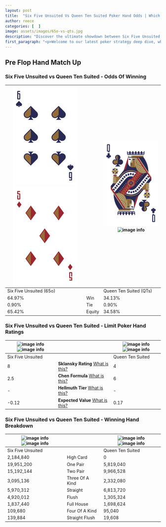 ```yaml
---
layout: post
title:  "Six Five Unsuited Vs Queen Ten Suited Poker Hand Odds | Which Is The Better Hand In Poker? A Complete Guide"
author: reece
categories: [  ]
image: assets/images/65o-vs-qts.jpg
description: "Discover the ultimate showdown between Six Five Unsuited and Queen Ten Suited in poker! Uncover the odds, strategies, and scenarios where one hand triumphs over the other. Get ready to up your poker game with this thrilling analysis."
first_paragraph: "<p>Welcome to our latest poker strategy deep dive, where we're pitting two distinct hands against each other in a high-stakes showdown: Six Five Unsuited vs Queen Ten Suited.</p><p>In the dynamic world of poker, every decision counts, and knowing which hand holds the upper hand is key to your success at the table.</p><p>In this article, we'll dissect these two hands, explore the scenarios where one dominates the other, and equip you with the knowledge to make strategic choices that can tip the odds in your favor.</p><p>Get ready to unravel the intriguing dynamics of these poker hands and elevate your game to new heights.</p>"
---
```




[comment]: # (sp0)

## Pre Flop Hand Match Up

<div class="table hand-ratings" markdown="1"> 



### Six Five Unsuited vs Queen Ten Suited - Odds Of Winning


    
| ![image info](assets/images/hand1/6.png) ![image info](assets/images/hand1/5o.png) |  | ![image info](assets/images/hand2/q.png) ![image info](assets/images/hand2/ts.png) |
| -------- | -------- | -------- |
| Six Five Unsuited (65o) |  | Queen Ten Suited (QTs) |
| 64.97% | Win | 34.13% |
| 0.90% | Tie | 0.90% |
| 65.42% | Equity | 34.58% |




[comment]: # (sp1)



### Six Five Unsuited vs Queen Ten Suited - Limit Poker Hand Ratings


    
| ![image info](https://www.riverpairs.com/assets/images/hand1/6.png) ![image info](https://www.riverpairs.com/assets/images/hand1/5o.png) |  | ![image info](https://www.riverpairs.com/assets/images/hand2/q.png) ![image info](https://www.riverpairs.com/assets/images/hand2/ts.png) |
| -------- | -------- | -------- |
| Six Five Unsuited |  | Queen Ten Suited |
| 8 | **Sklansky Rating** [What is this?](/sklansky-rating-explained) | 4 |
| 2.5 | **Chen Formula** [What is this?](/chen-formula-explained) | 6 |
| - | **Hellmuth Tier** [What is this?](/Hellmuth-tier-explained) | - |
| -0.12 | **Expected Value** [What is this?](/expected-value-explained) | 0.17 |




[comment]: # (sp2)



### Six Five Unsuited vs Queen Ten Suited - Winning Hand Breakdown


    
| ![image info](https://www.riverpairs.com/assets/images/hand1/6.png) ![image info](https://www.riverpairs.com/assets/images/hand1/5o.png) |  | ![image info](https://www.riverpairs.com/assets/images/hand2/q.png) ![image info](https://www.riverpairs.com/assets/images/hand2/ts.png) |
| -------- | -------- | -------- |
| Six Five Unsuited |  | Queen Ten Suited |
| 2,184,840 | High Card | 0 |
| 19,951,200 | One Pair | 5,819,040 |
| 15,192,144 | Two Pair | 9,966,528 |
| 3,095,136 | Three Of A Kind | 2,332,080 |
| 5,970,312 | Straight | 6,813,720 |
| 4,920,012 | Flush | 1,305,324 |
| 1,837,440 | Full House | 1,698,624 |
| 109,680 | Four Of A Kind | 95,040 |
| 139,884 | Straight Flush | 19,608 |




[comment]: # (sp3)



</div>

[comment]: # (sp4)



[comment]: # (sp5)

